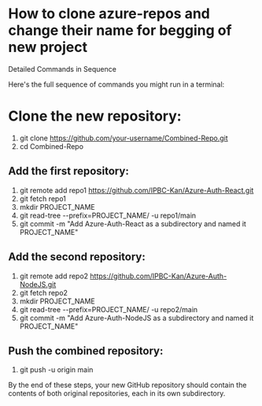 # How to clone azure-repos and change their name for begging of new project

Detailed Commands in Sequence

Here's the full sequence of commands you might run in a terminal:

# Clone the new repository:

1. git clone https://github.com/your-username/Combined-Repo.git
2. cd Combined-Repo

## Add the first repository:

1. git remote add repo1 https://github.com/IPBC-Kan/Azure-Auth-React.git
2. git fetch repo1
3. mkdir PROJECT_NAME
4. git read-tree --prefix=PROJECT_NAME/ -u repo1/main
5. git commit -m "Add Azure-Auth-React as a subdirectory and named it PROJECT_NAME"

## Add the second repository:

1. git remote add repo2 https://github.com/IPBC-Kan/Azure-Auth-NodeJS.git
2. git fetch repo2
3. mkdir PROJECT_NAME
4. git read-tree --prefix=PROJECT_NAME/ -u repo2/main
5. git commit -m "Add Azure-Auth-NodeJS as a subdirectory and named it PROJECT_NAME"

## Push the combined repository:

1. git push -u origin main

By the end of these steps, your new GitHub repository should contain the contents of both original repositories, each in its own subdirectory.
